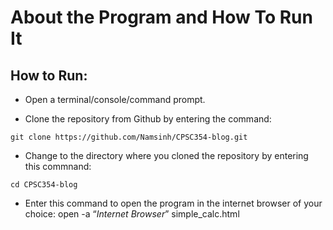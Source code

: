 # About the Program and How To Run It

## How to Run:

* Open a terminal/console/command prompt.

* Clone the repository from Github by entering the command:

```
git clone https://github.com/Namsinh/CPSC354-blog.git
```

* Change to the directory where you cloned the repository by entering this commnand:

```
cd CPSC354-blog
```

* Enter this command to open the program in the internet browser of your choice: 
open -a “*Internet Browser*” simple_calc.html

